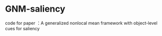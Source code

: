 # GNM-saliency
code for paper ：A generalized nonlocal mean framework with object-level cues for saliency
